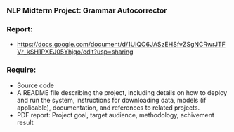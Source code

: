 ### NLP Midterm Project: Grammar Autocorrector

### Report: 
- https://docs.google.com/document/d/1UlQO6JASzEHSfvZSgNCRwrJTFVr_kSH1PXEJ05Yhjqo/edit?usp=sharing

### Require: 
- Source code 
- A README file describing the project, including details on how to deploy and run the system, instructions for downloading data, models (if applicable), documentation, and references to related projects.
- PDF report: Project goal, target audience, methodology, achivement result
